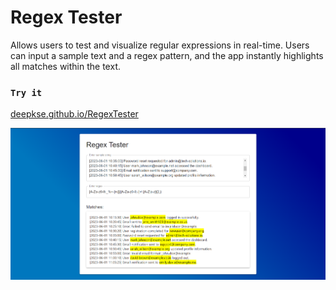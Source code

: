 # Regex Tester

Allows users to test and visualize regular expressions in real-time. Users can input a sample text and a regex pattern, and the app instantly highlights all matches within the text.

### `Try it`

[deepkse.github.io/RegexTester](https://deepkse.github.io/RegexTester)

![Regex Tester](https://github.com/deepkse/deepkse/blob/main/public/images/RegexTester.png?raw=true)